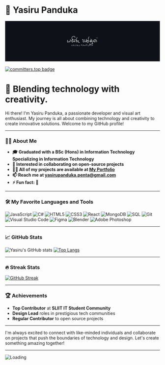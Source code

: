 # 👻 Yasiru Panduka

![Header](./Github_Image.jpg)

[![committers.top badge](https://user-badge.committers.top/sri_lanka_private/yasirupanduka99.svg)](https://user-badge.committers.top/sri_lanka_private/yasirupanduka99)
<h1 align="left">👻 Blending technology with creativity.</h1>

Hi there! I'm Yasiru Panduka, a passionate developer and visual art enthusiast. My journey is all about combining technology and creativity to create innovative solutions. Welcome to my GitHub profile!

---

### 👨‍💻 About Me

- **🎓 Graduated with a BSc (Hons) in Information Technology Specializing in Information Technology**
- **🌱 Interested in collaborating on open-source projects**
- **👨‍💻 All of my projects are available at [My Portfolio](https://yasirupanduka.netlify.app/)**
- **📫 Reach me at yasirupanduka.penta@gmail.com**
- **⚡ Fun fact: 👻**

---

### 🛠️ My Favorite Languages and Tools

![JavaScript](https://img.shields.io/badge/-JavaScript-F7DF1E?style=flat&logo=JavaScript&logoColor=black)
![C#](https://img.shields.io/badge/-C%23-239120?style=flat&logo=c-sharp&logoColor=white)
![HTML5](https://img.shields.io/badge/-HTML5-E34F26?style=flat&logo=html5&logoColor=white)
![CSS3](https://img.shields.io/badge/-CSS3-1572B6?style=flat&logo=css3)
![React](https://img.shields.io/badge/-React-61DAFB?style=flat&logo=react&logoColor=white)
![MongoDB](https://img.shields.io/badge/-MongoDB-47A248?style=flat&logo=mongodb&logoColor=white)
![SQL](https://img.shields.io/badge/-SQL-4479A1?style=flat&logo=sql&logoColor=white)
![Git](https://img.shields.io/badge/-Git-F05032?style=flat&logo=git&logoColor=white)
![Visual Studio Code](https://img.shields.io/badge/-VS%20Code-007ACC?style=flat&logo=visual-studio-code&logoColor=white)
![Figma](https://img.shields.io/badge/-Figma-F24E1E?style=flat&logo=figma&logoColor=white)
![Blender](https://img.shields.io/badge/-Blender-F5792A?style=flat&logo=blender&logoColor=white)
![Adobe Photoshop](https://img.shields.io/badge/-Adobe%20Photoshop-31A8FF?style=flat&logo=adobe-photoshop&logoColor=white)

---

### 📈 GitHub Stats

![Yasiru's GitHub stats](https://github-readme-stats.vercel.app/api?username=yasirupanduka99&show_icons=true&theme=radical&bg_color=000000&text_color=FFFFFF&title_color=ADD8E6&border_color=000000) [![Top Langs](https://github-readme-stats.vercel.app/api/top-langs/?username=yasirupanduka99&layout=compact&theme=radical&bg_color=000000&text_color=FFFFFF&title_color=ADD8E6&border_color=000000)](https://github.com/anuraghazra/github-readme-stats)

---

### 🔥 Streak Stats
[![GitHub Streak](https://github-readme-streak-stats.herokuapp.com?user=yasirupanduka99)](https://git.io/streak-stats)

---

### 🏆 Achievements

- **Top Contributor** at **SLIIT IT Student Community**
- **Design Lead** roles in prestigious tech communities
- **Regular Contributor** to open source projects

---

I'm always excited to connect with like-minded individuals and collaborate on projects that push the boundaries of technology and design. Let's create something amazing together!

---

![Loading](https://media.giphy.com/media/3o7abldj0b3rxrZUxW/giphy.gif)


